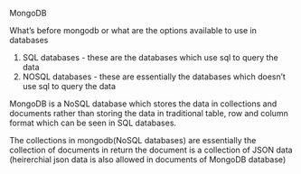 MongoDB


What’s before mongodb or what are the options available to use in databases
1. SQL databases - these are the databases which use sql to query the data
2. NOSQL databases - these are essentially the databases which doesn’t use sql to query the data


MongoDB is a NoSQL database which stores the data in collections and documents rather than storing the data in traditional table, row and column format which can be seen in SQL databases.

The collections in mongodb(NoSQL databases) are essentially the collection of documents in return the document is a collection of JSON data (heirerchial json data is also allowed in documents of MongoDB database)